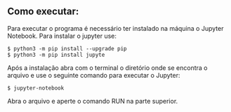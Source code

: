 ## Como executar:
Para executar o programa é necessário ter instalado na máquina o Jupyter Notebook. Para instalar o jupyter use:

    $ python3 -m pip install --upgrade pip
    $ python3 -m pip install jupyte
Após a instalação abra com o terminal o diretório onde se encontra o arquivo e use o seguinte comando para executar o Jupyter:

    $ jupyter-notebook
Abra o arquivo e aperte o comando RUN na parte superior.


